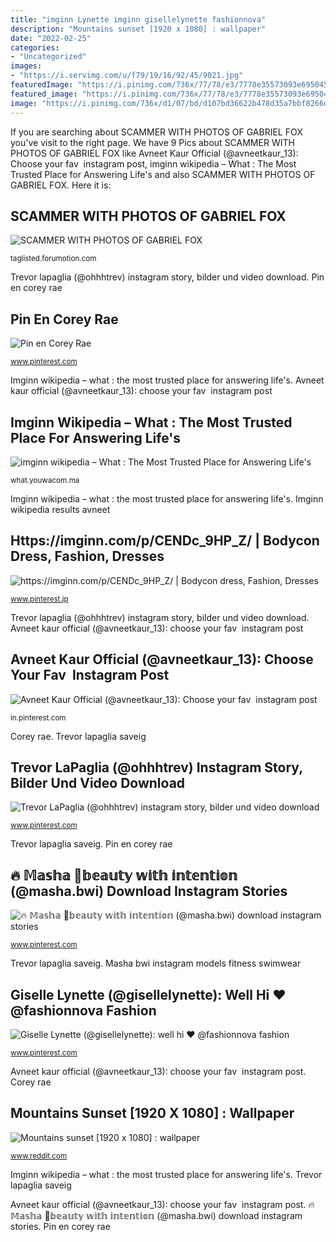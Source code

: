 ```yaml
---
title: "imginn Lynette imginn gisellelynette fashionnova"
description: "Mountains sunset [1920 x 1080] : wallpaper"
date: "2022-02-25"
categories:
- "Uncategorized"
images:
- "https://i.servimg.com/u/f79/19/16/92/45/9021.jpg"
featuredImage: "https://i.pinimg.com/736x/77/78/e3/7778e35573093e695045967134c92e34.jpg"
featured_image: "https://i.pinimg.com/736x/77/78/e3/7778e35573093e695045967134c92e34.jpg"
image: "https://i.pinimg.com/736x/d1/07/bd/d107bd36622b478d35a7bbf8266db68a.jpg"
---
```


If you are searching about SCAMMER WITH PHOTOS OF GABRIEL FOX you've visit to the right page. We have 9 Pics about SCAMMER WITH PHOTOS OF GABRIEL FOX like Avneet Kaur Official (@avneetkaur_13): Choose your fav ️ instagram post, imginn wikipedia – What : The Most Trusted Place for Answering Life&#039;s and also SCAMMER WITH PHOTOS OF GABRIEL FOX. Here it is:

## SCAMMER WITH PHOTOS OF GABRIEL FOX

![SCAMMER WITH PHOTOS OF GABRIEL FOX](https://i.servimg.com/u/f79/19/16/92/45/9021.jpg "Scammer with photos of gabriel fox")

<small>taglisted.forumotion.com</small>

Trevor lapaglia (@ohhhtrev) instagram story, bilder und video download. Pin en corey rae

## Pin En Corey Rae

![Pin en Corey Rae](https://i.pinimg.com/736x/db/55/01/db5501299eb61bba4ab17f0ae622a052.jpg "Corey rae")

<small>www.pinterest.com</small>

Imginn wikipedia – what : the most trusted place for answering life&#039;s. Avneet kaur official (@avneetkaur_13): choose your fav ️ instagram post

## Imginn Wikipedia – What : The Most Trusted Place For Answering Life&#039;s

![imginn wikipedia – What : The Most Trusted Place for Answering Life&#039;s](https://i.pinimg.com/originals/28/14/27/281427e4f98e6cb9b93c2289fa1302b9.jpg "Corey rae")

<small>what.youwacom.ma</small>

Imginn wikipedia – what : the most trusted place for answering life&#039;s. Imginn wikipedia results avneet

## Https://imginn.com/p/CENDc_9HP_Z/ | Bodycon Dress, Fashion, Dresses

![https://imginn.com/p/CENDc_9HP_Z/ | Bodycon dress, Fashion, Dresses](https://i.pinimg.com/736x/63/d3/83/63d383fcccdd17bf76c398b830ae9563.jpg "Scammer with photos of gabriel fox")

<small>www.pinterest.jp</small>

Trevor lapaglia (@ohhhtrev) instagram story, bilder und video download. Avneet kaur official (@avneetkaur_13): choose your fav ️ instagram post

## Avneet Kaur Official (@avneetkaur_13): Choose Your Fav ️ Instagram Post

![Avneet Kaur Official (@avneetkaur_13): Choose your fav ️ instagram post](https://i.pinimg.com/originals/d3/ed/6c/d3ed6c54bcc1f14ddf74a4562ad7f3d6.jpg "Giselle lynette (@gisellelynette): well hi ♥ @fashionnova fashion")

<small>in.pinterest.com</small>

Corey rae. Trevor lapaglia saveig

## Trevor LaPaglia (@ohhhtrev) Instagram Story, Bilder Und Video Download

![Trevor LaPaglia (@ohhhtrev) instagram story, bilder und video download](https://i.pinimg.com/736x/d1/07/bd/d107bd36622b478d35a7bbf8266db68a.jpg "Mountains sunset [1920 x 1080] : wallpaper")

<small>www.pinterest.com</small>

Trevor lapaglia saveig. Pin en corey rae

## 🔥 𝕄𝕒𝕤𝕙𝕒 💋𝕓𝕖𝕒𝕦𝕥𝕪 𝕨𝕚𝕥𝕙 𝕚𝕟𝕥𝕖𝕟𝕥𝕚𝕠𝕟 (@masha.bwi) Download Instagram Stories

![🔥 𝕄𝕒𝕤𝕙𝕒 💋𝕓𝕖𝕒𝕦𝕥𝕪 𝕨𝕚𝕥𝕙 𝕚𝕟𝕥𝕖𝕟𝕥𝕚𝕠𝕟 (@masha.bwi) download instagram stories](https://i.pinimg.com/736x/1d/76/a0/1d76a0bde53dc22768da263019f94473.jpg "Giselle lynette (@gisellelynette): well hi ♥ @fashionnova fashion")

<small>www.pinterest.com</small>

Trevor lapaglia saveig. Masha bwi instagram models fitness swimwear

## Giselle Lynette (@gisellelynette): Well Hi ♥ @fashionnova Fashion

![Giselle Lynette (@gisellelynette): well hi ♥ @fashionnova fashion](https://i.pinimg.com/736x/77/78/e3/7778e35573093e695045967134c92e34.jpg "🔥 𝕄𝕒𝕤𝕙𝕒 💋𝕓𝕖𝕒𝕦𝕥𝕪 𝕨𝕚𝕥𝕙 𝕚𝕟𝕥𝕖𝕟𝕥𝕚𝕠𝕟 (@masha.bwi) download instagram stories")

<small>www.pinterest.com</small>

Avneet kaur official (@avneetkaur_13): choose your fav ️ instagram post. Corey rae

## Mountains Sunset [1920 X 1080] : Wallpaper

![Mountains sunset [1920 x 1080] : wallpaper](https://i.redd.it/2h8y6exkga351.jpg "Scammer with photos of gabriel fox")

<small>www.reddit.com</small>

Imginn wikipedia – what : the most trusted place for answering life&#039;s. Trevor lapaglia saveig

Avneet kaur official (@avneetkaur_13): choose your fav ️ instagram post. 🔥 𝕄𝕒𝕤𝕙𝕒 💋𝕓𝕖𝕒𝕦𝕥𝕪 𝕨𝕚𝕥𝕙 𝕚𝕟𝕥𝕖𝕟𝕥𝕚𝕠𝕟 (@masha.bwi) download instagram stories. Pin en corey rae
